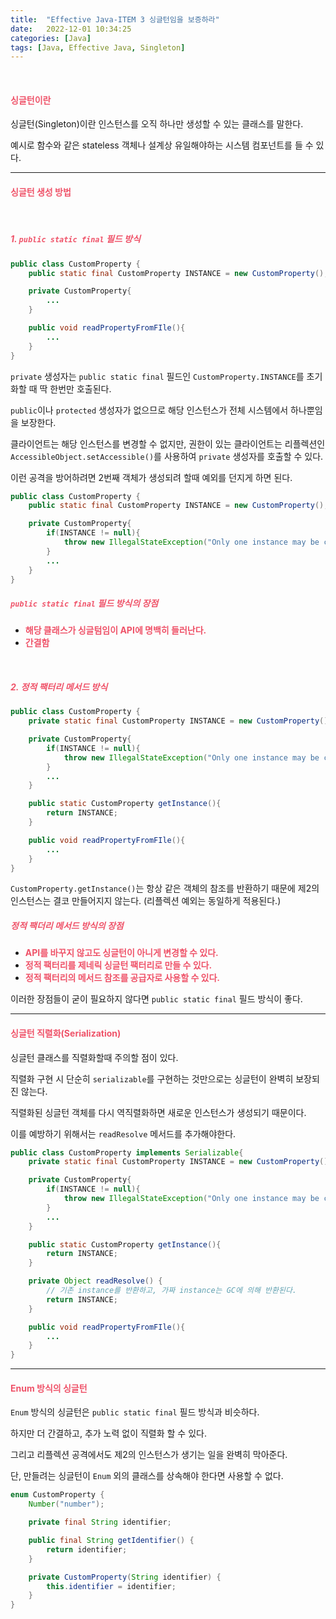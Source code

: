 ```yaml
---
title:  "Effective Java-ITEM 3 싱글턴임을 보증하라"
date:   2022-12-01 10:34:25
categories: [Java]
tags: [Java, Effective Java, Singleton]
---
```

<br>

#### **<span style="color:#ef5369">싱글턴이란</span>**

싱글턴(Singleton)이란 인스턴스를 오직 하나만 생성할 수 있는 클래스를 말한다.

예시로 함수와 같은 stateless 객체나 설계상 유일해야하는 시스템 컴포넌트를 들 수 있다.

---

#### **<span style="color:#ef5369">싱글턴 생성 방법</span>**

<br>

##### **<span style="color:#ef5369">1. `public static final` 필드 방식</span>**

```java
public class CustomProperty {
    public static final CustomProperty INSTANCE = new CustomProperty();

    private CustomProperty{
        ...
    }

    public void readPropertyFromFIle(){
        ...
    }
}
```

`private` 생성자는 `public static final` 필드인 `CustomProperty.INSTANCE`를 초기화할 때 딱 한번만 호출된다.

`public`이나 `protected` 생성자가 없으므로 해당 인스턴스가 전체 시스템에서 하나뿐임을 보장한다.

클라이언트는 해당 인스턴스를 변경할 수 없지만, 권한이 있는 클라이언트는 리플렉션인 `AccessibleObject.setAccessible()`를 사용하여 `private` 생성자를 호출할 수 있다.

이런 공격을 방어하려면 2번째 객체가 생성되려 할때 예외를 던지게 하면 된다.

```java
public class CustomProperty {
    public static final CustomProperty INSTANCE = new CustomProperty();

    private CustomProperty{
        if(INSTANCE != null){
            throw new IllegalStateException("Only one instance may be created");
        }
        ...
    }
}
```

##### **<span style="color:#ef5369">`public static final` 필드 방식의 장점</span>**


  - **<span style="color:#ef5369">해당 클래스가 싱글텀임이 API에 명백히 들러난다.</span>**
  - **<span style="color:#ef5369">간결함</span>**

<br>

##### **<span style="color:#ef5369">2. 정적 팩터리 메서드 방식</span>**

```java
public class CustomProperty {
    private static final CustomProperty INSTANCE = new CustomProperty();

    private CustomProperty{
        if(INSTANCE != null){
            throw new IllegalStateException("Only one instance may be created");
        }
        ...
    }

    public static CustomProperty getInstance(){
        return INSTANCE;
    }

    public void readPropertyFromFIle(){
        ...
    }
}
```

`CustomProperty.getInstance()`는 항상 같은 객체의 참조를 반환하기 때문에 제2의 인스턴스는 결코 만들어지지 않는다. (리플렉션 예외는 동일하게 적용된다.)

##### **<span style="color:#ef5369">정적 팩더리 메서드 방식의 장점</span>**

  - **<span style="color:#ef5369">API를 바꾸지 않고도 싱글턴이 아니게 변경할 수 있다.</span>**
  - **<span style="color:#ef5369">정적 팩터리를 제네릭 싱글턴 팩터리로 만들 수 있다.</span>**
  - **<span style="color:#ef5369">정적 팩터리의 메서드 참조를 공급자로 사용할 수 있다.</span>**

이러한 장점들이 굳이 필요하지 않다면 `public static final` 필드 방식이 좋다.

---

#### **<span style="color:#ef5369">싱글턴 직렬화(Serialization)</span>**

싱글턴 클래스를 직렬화할때 주의할 점이 있다.

직렬화 구현 시 단순히 `serializable`를 구현하는 것만으로는 싱글턴이 완벽히 보장되진 않는다.

직렬화된 싱글턴 객체를 다시 역직렬화하면 새로운 인스턴스가 생성되기 때문이다.

이를 예방하기 위해서는 `readResolve` 메서드를 추가해야한다.

```java
public class CustomProperty implements Serializable{
    private static final CustomProperty INSTANCE = new CustomProperty();

    private CustomProperty{
        if(INSTANCE != null){
            throw new IllegalStateException("Only one instance may be created");
        }
        ...
    }

    public static CustomProperty getInstance(){
        return INSTANCE;
    }

    private Object readResolve() {
        // 기존 instance를 반환하고, 가짜 instance는 GC에 의해 반환된다.
        return INSTANCE;
    }

    public void readPropertyFromFIle(){
        ...
    }
}   
```

---

#### **<span style="color:#ef5369">Enum 방식의 싱글턴</span>**

`Enum` 방식의 싱글턴은 `public static final` 필드 방식과 비슷하다.

하지만 더 간결하고, 추가 노력 없이 직렬화 할 수 있다. 

그리고 리플렉션 공격에서도 제2의 인스턴스가 생기는 일을 완벽히 막아준다.

단, 만들려는 싱글턴이 `Enum` 외의 클래스를 상속해야 한다면 사용할 수 없다.

```java
enum CustomProperty {
    Number("number");

    private final String identifier;

    public final String getIdentifier() {
        return identifier;
    }

    private CustomProperty(String identifier) {
        this.identifier = identifier;
    }
}
```